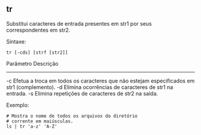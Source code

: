 ## tr

Substitui caracteres de entrada presentes em str1 por seus
correspondentes em str2.

Sintaxe: 

	tr [-cds] [strf [str2]]

Parâmetro Descrição
--------- ---------
-c        Efetua a troca em todos os caracteres que não
          estejam especificados em str1 (complemento).
-d        Elimina ocorrências de caracteres de str1 na
          entrada.
-s        Elimina repetições de caracteres de str2 na
          saída.

Exemplo:

	# Mostra o nome de todos os arquivos do diretório 
    # corrente em maiúsculas.
	ls | tr 'a-z' 'A-Z'


